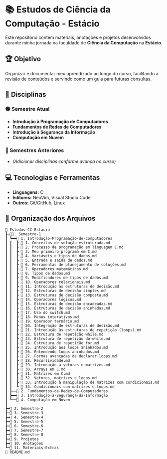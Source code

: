 # 📚 Estudos de Ciência da Computação - Estácio

Este repositório contém materiais, anotações e projetos desenvolvidos durante minha jornada na faculdade de **Ciência da Computação** na **Estácio**.

## 🏆 Objetivo

Organizar e documentar meu aprendizado ao longo do curso, facilitando a revisão de conteúdos e servindo como um guia para futuras consultas.

## 📖 Disciplinas

### 🟢 Semestre Atual

- **Introdução à Programação de Computadores**
- **Fundamentos de Redes de Computadores**
- **Introdução à Segurança da Informação**
- **Computação em Nuvem**

### 📌 Semestres Anteriores

- *(Adicionar disciplinas conforme avança no curso)*

## 💻 Tecnologias e Ferramentas

- **Linguagens:** C
- **Editores:** NeoVim, Visual Studio Code
- **Outros:** Git/GitHub, Linux

## 📂 Organização dos Arquivos

```plaintext
📂 Estudos-CC-Estacio
┣━📂1. Semestre-1
┃ ┗━━📂 1. Introdução-Programação-de-Computadores
┃ ┃  ┣ 📝 1. Conceitos de solução estruturada.md
┃ ┃  ┣ 📝 2. Processo de programação em linguagem C.md
┃ ┃  ┣ 📝 3. Meu primeiro programa em C.md
┃ ┃  ┣ 📝 4. Variáveis e tipos de dados.md
┃ ┃  ┣ 📝 5. Entrada e saída de dados.md
┃ ┃  ┣ 📝 6. Ferramentas de planejamento de soluções.md
┃ ┃  ┣ 📝 7. Operadores matemáticos.md
┃ ┃  ┣ 📝 8. Tipos de dados.md
┃ ┃  ┣ 📝 9. Modificadores de tipos de dados.md
┃ ┃  ┣ 📝 10. Operadores relacionais.md
┃ ┃  ┣ 📝 11. Introdução às estruturas de decisão.md
┃ ┃  ┣ 📝 12. Estruturas de decisão simples.md
┃ ┃  ┣ 📝 13. Estruturas de decisão composta.md
┃ ┃  ┣ 📝 14. Operadores lógicos.md
┃ ┃  ┣ 📝 15. Estruturas de decisão encadeadas.md
┃ ┃  ┣ 📝 16. Estruturas de decisão aninhadas.md
┃ ┃  ┣ 📝 17. Uso do switch.md
┃ ┃  ┣ 📝 18. Menus interativos.md
┃ ┃  ┣ 📝 19. Operador ternário.md
┃ ┃  ┣ 📝 20. Integração de estruturas de decisão.md
┃ ┃  ┣ 📝 21. Introdução às estruturas de repetição (loops).md
┃ ┃  ┣ 📝 22. Estrutura de repetição while.md
┃ ┃  ┣ 📝 23. Estrutura de repetição do-while.md
┃ ┃  ┣ 📝 24. Estrutura de repetição for.md
┃ ┃  ┣ 📝 25. Introdução aos loops aninhados.md
┃ ┃  ┣ 📝 26. Entendendo loops aninhados.md
┃ ┃  ┣ 📝 27. Formas avançadas de declarar loops.md
┃ ┃  ┣ 📝 28. Recursividade.md
┃ ┃  ┣ 📝 29. Introdução a vetores e matrizes.md
┃ ┃  ┣ 📝 30. Arrays em C.md
┃ ┃  ┣ 📝 31. Matrizes em C.md
┃ ┃  ┣ 📝 32. Vetores, matrizes e loops.md
┃ ┃  ┣ 📝 33. Introdução à manipulação de matrizes com condicionais.md
┃ ┃  ┗ 📝 34. Condicionais com matrizes e loops.md
┃ ┣━━📂 2. Fundamentos-de-Redes-de-Computadores
┃ ┣━━📂 3. Introdução-à-Segurança-da-Informação
┃ ┗━━📂 4. Computação-em-Nuvem
┃
┣━📂 2. Semestre-2
┣━📂 3. Semestre-3
┣━📂 4. Semestre-4
┣━📂 5. Semestre-5
┣━📂 6. Semestre-6
┣━📂 7. Semestre-7
┣━📂 8. Semestre-8
┣━📂 9. Projetos
┣━📂 10. Anotações
┗━📂 11. Materiais-Extras
📄 README.md
```
